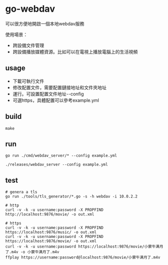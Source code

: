 # go-webdav

可以很方便地開啟一個本地webdav服務

使用場景：

* 跨設備文件管理
* 跨設備播放媒體資源。比如可以在電視上播放電腦上的生活視頻

## usage

* 下載可執行文件
* 修改配置文件，需要配置鏈接地址和文件夾地址
* 運行。可設置配置文件地址--config
* 可選https，具體配置可以參考example.yml

## build

```shell
make
```

## run

```shell
go run ./cmd/webdav_server/* --config example.yml
```

```shell
./releases/webdav_server --config example.yml
```

## test

```shell
# genera a tls
go run ./tools/tls_generator/*.go -s -h webdav -i 10.0.2.2

# http
curl -v -k -u username:password -X PROPFIND http://localhost:9876/movie/ -o out.xml

# https
curl -v -k -u username:password -X PROPFIND https://localhost:9876/music/ -o out.xml
curl -v -k -u username:password -X PROPFIND https://localhost:9876/movie/ -o out.xml
curl -v -k -u username:password https://localhost:9876/movie/小蒙牛满月了.m4v -o 小蒙牛满月了.m4v
ffplay https://username:password@localhost:9876/movie/小蒙牛满月了.m4v
```
